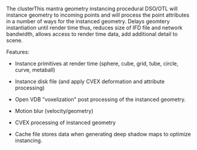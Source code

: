 The clusterThis mantra geometry instancing procedural DSO/OTL will instance geometry to
incoming points and will process the point attributes in a number of ways for the instanced geometry.
Delays geomtery instantiation until render time thus, reduces size of IFD file and network bandwidth,
allows access to render time data, add additional detail to scene.

 Features:
 
 * Instance primitives at render time (sphere, cube, grid, tube, circle, curve, metaball)
 
 * Instance disk file (and apply CVEX deformation and attribute processing)
 
 * Open VDB "voxelization" post processing of the instanced geometry.
 
 * Motion blur (velocity/geometry)
 
 * CVEX processing of instanced geometry
 
 * Cache file stores data when generating deep shadow maps to optimize instancing.




